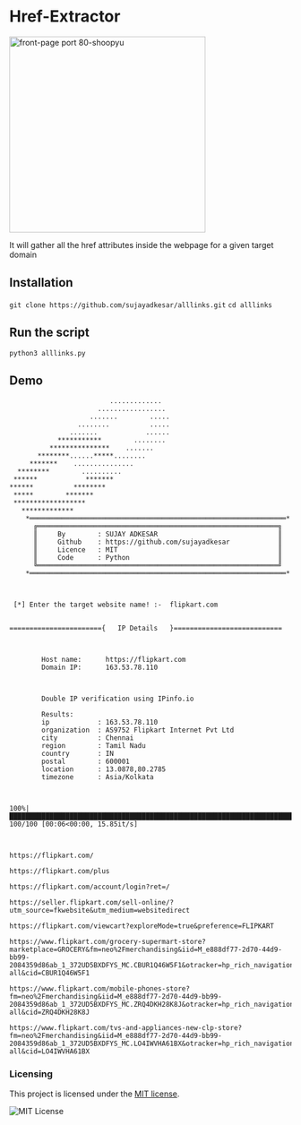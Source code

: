 # Href-Extractor

<img width="350" height="350" padding-left="50px" alt="front-page port 80-shoopyu" src="https://user-images.githubusercontent.com/95465072/212470344-2c30f10f-6331-4c46-b0b8-d8e2a2be9327.png">


It will gather all the href attributes inside the webpage for a given target domain

## Installation 
```git clone https://github.com/sujayadkesar/alllinks.git```
```cd alllinks```

## Run the script
```python3 alllinks.py```



## Demo 
```
                         .............
                      .................
                    .......        .....
                 ........          .....
               .......            ......
            ***********        ........
          ***************    .......
       ********......*****........
     *******    ...............
  ********        ..........
 ******            *******
******          ********
 *****        *******
 ******************
   *************
    *════════════════════════════════════════════════════════════════*
      ╔════════════════════════════════════════════════════════════╗
      ║     By        : SUJAY ADKESAR                              ║
      ║     Github    : https://github.com/sujayadkesar            ║
      ║     Licence   : MIT                                        ║
      ║     Code      : Python                                     ║
      ╚════════════════════════════════════════════════════════════╝
    *════════════════════════════════════════════════════════════════*



 [*] Enter the target website name! :-  flipkart.com


======================={   IP Details   }===========================



        Host name:      https://flipkart.com
        Domain IP:      163.53.78.110



        Double IP verification using IPinfo.io

        Results:
        ip            : 163.53.78.110
        organization  : AS9752 Flipkart Internet Pvt Ltd
        city          : Chennai
        region        : Tamil Nadu
        country       : IN
        postal        : 600001
        location      : 13.0878,80.2785
        timezone      : Asia/Kolkata



100%|█████████████████████████████████████████████████████████████████████████████████████████████| 100/100 [00:06<00:00, 15.85it/s]



https://flipkart.com/

https://flipkart.com/plus

https://flipkart.com/account/login?ret=/

https://seller.flipkart.com/sell-online/?utm_source=fkwebsite&utm_medium=websitedirect

https://flipkart.com/viewcart?exploreMode=true&preference=FLIPKART

https://www.flipkart.com/grocery-supermart-store?marketplace=GROCERY&fm=neo%2Fmerchandising&iid=M_e888df77-2d70-44d9-bb99-2084359d86ab_1_372UD5BXDFYS_MC.CBUR1Q46W5F1&otracker=hp_rich_navigation_1_1.navigationCard.RICH_NAVIGATION_Grocery_CBUR1Q46W5F1&otracker1=hp_rich_navigation_PINNED_neo%2Fmerchandising_NA_NAV_EXPANDABLE_navigationCard_cc_1_L0_view-all&cid=CBUR1Q46W5F1

https://www.flipkart.com/mobile-phones-store?fm=neo%2Fmerchandising&iid=M_e888df77-2d70-44d9-bb99-2084359d86ab_1_372UD5BXDFYS_MC.ZRQ4DKH28K8J&otracker=hp_rich_navigation_2_1.navigationCard.RICH_NAVIGATION_Mobiles_ZRQ4DKH28K8J&otracker1=hp_rich_navigation_PINNED_neo%2Fmerchandising_NA_NAV_EXPANDABLE_navigationCard_cc_2_L0_view-all&cid=ZRQ4DKH28K8J

https://www.flipkart.com/tvs-and-appliances-new-clp-store?fm=neo%2Fmerchandising&iid=M_e888df77-2d70-44d9-bb99-2084359d86ab_1_372UD5BXDFYS_MC.LO4IWVHA61BX&otracker=hp_rich_navigation_6_1.navigationCard.RICH_NAVIGATION_Appliances_LO4IWVHA61BX&otracker1=hp_rich_navigation_PINNED_neo%2Fmerchandising_NA_NAV_EXPANDABLE_navigationCard_cc_6_L0_view-all&cid=LO4IWVHA61BX
```



### Licensing

This project is licensed under the [MIT license](LICENSE).

![MIT License](https://danielmiessler.com/images/mitlicense.png)
